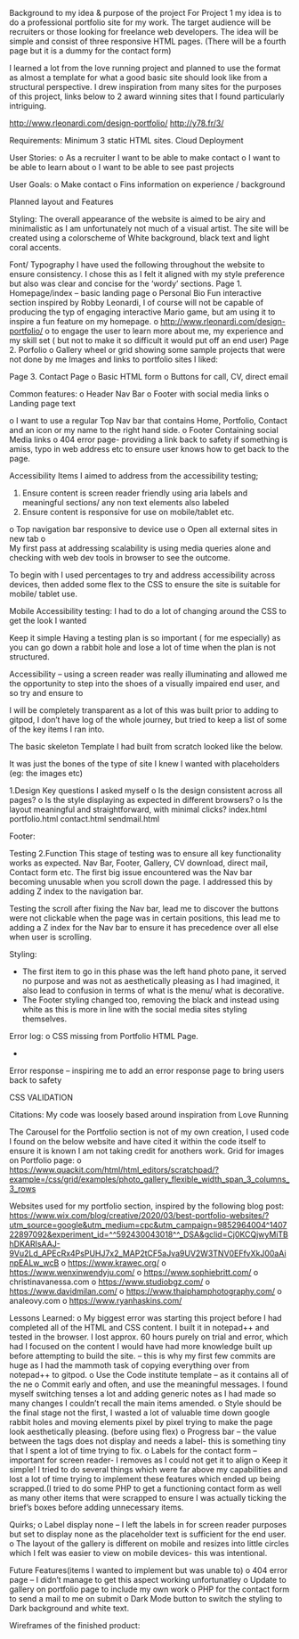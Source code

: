 Background to my idea & purpose of the project
For Project 1 my idea is to do a professional portfolio site for my work. The target audience will be recruiters or those looking for freelance web developers. The idea will be simple and consist of three responsive HTML pages. (There will be a fourth page but it is a dummy for the contact form)

I learned a lot from the love running project and planned to use the format as almost a template for what a good basic site should look like from a structural perspective. I drew inspiration from many sites for the purposes of this project, links below to 2 award winning sites that I found particularly intriguing.

http://www.rleonardi.com/design-portfolio/
http://y78.fr/3/


Requirements: Minimum 3 static HTML sites. Cloud Deployment 

User Stories:
o	As a recruiter I want to be able to make contact
o	I want to be able to learn about 
o	I want to be able to see past projects

User Goals:
o	Make contact
o	Fins information on experience / background










Planned layout and Features

Styling:
The overall appearance of the website is aimed to be airy and minimalistic as I am unfortunately not much of a visual artist. The site will be created using a colorscheme of White background, black text and light coral accents.

Font/ Typography
I have used the following throughout the website to ensure consistency. I chose this as I felt it aligned with my style preference but also was clear and concise for the ‘wordy’ sections.
Page 1. Homepage/index – basic landing page
o	Personal Bio
Fun interactive section inspired by Robby Leonardi, I of course will not be capable of producing the typ of engaging interactive Mario game, but am using it to inspire a fun feature on my homepage.
o	http://www.rleonardi.com/design-portfolio/
o	to engage the user to learn more about me, my experience and my skill set ( but not to make it so difficult it would put off an end user) 
Page 2. Porfolio
o	Gallery wheel or grid showing some sample projects that were not done by me
Images and links to portfolio sites I liked:

Page 3. Contact Page 
o	Basic HTML form
o	Buttons for call, CV, direct email

Common features:
o	Header Nav Bar
o	Footer with social media links
o	Landing page text

o	I want to use a regular Top  Nav bar that contains Home, Portfolio, Contact and an icon or my name to the right hand side.
o	Footer Containing social Media links
o	404 error page- providing a link back to safety if something is amiss, typo in web address etc to ensure user knows how to get back to the page.

Accessibility
Items I aimed to address from the accessibility testing;
1.	Ensure content is screen reader friendly using aria labels and meaningful sections/ any non text elements also labeled
2.	Ensure content is responsive for use on mobile/tablet etc.

o	Top navigation bar responsive to device use
o	Open all external sites in new tab
o	
My first pass at addressing scalability is using media queries alone and checking with web dev tools in browser to see the outcome.

To begin with I used percentages to try and address accessibility across devices, then added some flex to the CSS to ensure the site is suitable for mobile/ tablet use.



Mobile Accessibility testing:
I had to do a lot of changing around the CSS to get the look I wanted

Keep it simple
Having a testing plan is so important ( for me especially) as you can go down a rabbit hole and lose a lot of time when the plan is not structured.

Accessibility – using a screen reader was really illuminating and allowed me the opportunity to step into the shoes of a visually impaired end user, and so try and ensure to 



I will be completely transparent as a lot of this was built prior to adding to gitpod, I don’t have  log of the whole journey, but tried to keep a list of some of the key items I ran into.

The basic skeleton Template I had built from scratch looked like the below.

It was just the bones of the type of site I knew I wanted with placeholders (eg: the images etc) 














1.Design
Key questions I asked myself
o	Is the design consistent across all pages?
o	Is the style displaying as expected in different browsers?
o	Is the layout meaningful and straightforward, with minimal clicks?
index.html
portfolio.html
contact.html
sendmail.html




Footer:
 
Testing
2.Function
This stage of testing was to ensure all key functionality works as expected. 
Nav Bar, Footer, Gallery, CV download, direct mail, Contact form etc.
The first big issue encountered was the Nav bar becoming unusable when you scroll down the page. I addressed this by adding Z index to the navigation bar. 

Testing the scroll after fixing the Nav bar, lead me to discover the buttons were not clickable when the page was in certain positions, this lead me to adding a Z index for the Nav bar to ensure it has precedence over all else when user is scrolling.



Styling:
-	The first item to go in this phase was the left hand photo pane, it served no purpose and was not as aesthetically pleasing as I had imagined, it also lead to confusion in terms of what is the menu/ what is decorative.
-	The Footer styling changed too, removing the black and instead using white as this is more in line with the social media sites styling themselves.






  

 


Error log:
o	CSS missing from Portfolio HTML Page.

-	 

Error response – inspiring me to add an error response page to bring users back to safety 
 




CSS VALIDATION

 


Citations:
My code was loosely based around inspiration from Love Running

The Carousel for the Portfolio section is not of my own creation, I used code I found on the below website and have cited it within the code itself to ensure it is known I am not taking credit for anothers work.
Grid for images on Portfolio page:
o	https://www.quackit.com/html/html_editors/scratchpad/?example=/css/grid/examples/photo_gallery_flexible_width_span_3_columns_3_rows


Websites used for my portfolio section, inspired by the following blog post:
https://www.wix.com/blog/creative/2020/03/best-portfolio-websites/?utm_source=google&utm_medium=cpc&utm_campaign=9852964004^140722897092&experiment_id=^^592430043018^^_DSA&gclid=Cj0KCQjwyMiTBhDKARIsAAJ-9Vu2Ld_APEcRx4PsPUHJ7x2_MAP2tCF5aJva9UV2W3TNV0EFfvXkJ00aAinpEALw_wcB
o	https://www.krawec.org/
o	https://www.wenxinwendyju.com/
o	https://www.sophiebritt.com/
o	christinavanessa.com
o	https://www.studiobgz.com/
o	https://www.davidmilan.com/
o	https://www.thaiphamphotography.com/
o	analeovy.com
o	https://www.ryanhaskins.com/





Lessons Learned:
o	My biggest error was starting this project before I had completed all of the HTML and CSS content. I built it in notepad++ and tested in the browser. I lost approx. 60 hours purely on trial and error, which had I focused on the content I would have had more knowledge built up before attempting to build the site. – this is why my first few commits are huge as I had the mammoth task of copying everything over from notepad++ to gitpod.
o	Use the Code institute template – as it contains all of the ne
o	Commit early and often, and use the meaningful messages. I found myself switching tenses a lot and adding generic notes as I had made so many changes I couldn’t recall the main items amended.
o	Style should be the final stage not the first, I wasted a lot of valuable time down google rabbit holes and moving elements pixel by pixel trying to make the page look aesthetically pleasing. (before using flex)
o	Progress bar – the value between the tags does not display and needs a label- this is something tiny that I spent a lot of time trying to fix.
o	Labels for the contact form – important for screen reader- I removes as I could not get it to align
o	Keep it simple! I tried to do several things which were far above my capabilities and lost a lot of time trying to implement these features which ended up being scrapped.(I tried to do some PHP to get a functioning contact form as well as many other items that were scrapped to ensure I was actually ticking the brief’s boxes before adding unnecessary items. 


Quirks;
o	Label display none – I left the labels in for screen reader purposes but set to display none as the placeholder text is sufficient for the end user.
o	The layout of the gallery is different on mobile and resizes into little circles which I felt was easier to view on mobile devices- this was intentional.



Future Features(items I wanted to implement but was unable to)
o	404 error page – I didn’t manage to get this aspect working unfortunatley
o	Update to gallery on portfolio page to include my own work
o	PHP for the contact form to send a mail to me on submit
o	Dark Mode button to switch the styling to Dark background and white text.


Wireframes of the finished product:

